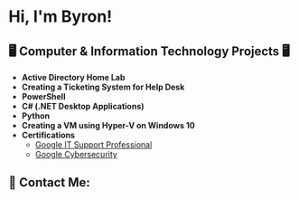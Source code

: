 <h1>Hi, I'm Byron! 
<h2>🖥️ Computer & Information Technology Projects 🖥️</h2>

- <b> Active Directory Home Lab </b>
- <b> Creating a Ticketing System for Help Desk </b>
- <b>PowerShell</b>
- <b>C# (.NET Desktop Applications)</b>
- <b>Python</b>
- <b>Creating a VM using Hyper-V on Windows 10</b>
- <b>Certifications</b>
  - [Google IT Support Professional](https://www.coursera.org/account/accomplishments/specialization/6ZP2EEGHALZE)
  - [Google Cybersecurity](https://www.coursera.org/account/accomplishments/specialization/R0JR8KWKJS9J)

<h2> 🤳 Contact Me:</h2>
